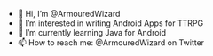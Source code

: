 - 👋 Hi, I’m @ArmouredWizard
- 👀 I’m interested in writing Android Apps for TTRPG
- 🌱 I’m currently learning Java for Android
- 📫 How to reach me: @ArmouredWizard on Twitter

<!---
ArmouredWizard/ArmouredWizard is a ✨ special ✨ repository because its `README.md` (this file) appears on your GitHub profile.
You can click the Preview link to take a look at your changes.
--->
